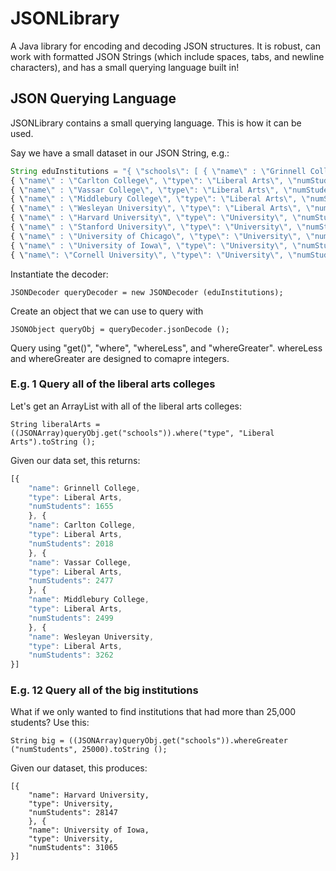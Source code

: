 JSONLibrary
===========

A Java library for encoding and decoding JSON structures. It is robust, can work with formatted JSON Strings (which include spaces, tabs, and newline characters), and has a small querying language built in!

JSON Querying Language
----------------------
JSONLibrary contains a small querying language. This is how it can be used.

Say we have a small dataset in our JSON String, e.g.:

```javascript
String eduInstitutions = "{ \"schools\": [ { \"name\" : \"Grinnell College\", \"type\": \"Liberal Arts\", \"numStudents\": 1655 } , 
{ \"name\" : \"Carlton College\", \"type\": \"Liberal Arts\", \"numStudents\": 2018 }, 
{ \"name\" : \"Vassar College\", \"type\": \"Liberal Arts\", \"numStudents\": 2477 }, 
{ \"name\" : \"Middlebury College\", \"type\": \"Liberal Arts\", \"numStudents\": 2499 }, 
{ \"name\" : \"Wesleyan University\", \"type\": \"Liberal Arts\", \"numStudents\": 3262 }, 
{ \"name\" : \"Harvard University\", \"type\": \"University\", \"numStudents\": 28147 }, 
{ \"name\" : \"Stanford University\", \"type\": \"University\", \"numStudents\": 15877 }, 
{ \"name\" : \"University of Chicago\", \"type\": \"University\", \"numStudents\": 15245 }, 
{ \"name\" : \"University of Iowa\", \"type\": \"University\", \"numStudents\": 31065 }, 
{ \"name\": \"Cornell University\", \"type\": \"University\", \"numStudents\": 21000 } ] }";
```
        
Instantiate the decoder:

```
JSONDecoder queryDecoder = new JSONDecoder (eduInstitutions);
```

Create an object that we can use to query with
```
JSONObject queryObj = queryDecoder.jsonDecode ();
```

Query using "get()", "where", "whereLess", and "whereGreater". whereLess and whereGreater are designed to comapre integers.

### E.g. 1 Query all of the liberal arts colleges

Let's get an ArrayList with all of the liberal arts colleges:
```
String liberalArts = ((JSONArray)queryObj.get("schools")).where("type", "Liberal Arts").toString ();
```

Given our data set, this returns:
```javascript
[{
    "name": Grinnell College,
    "type": Liberal Arts,
    "numStudents": 1655
    }, {
    "name": Carlton College,
    "type": Liberal Arts,
    "numStudents": 2018
    }, {
    "name": Vassar College,
    "type": Liberal Arts,
    "numStudents": 2477
    }, {
    "name": Middlebury College,
    "type": Liberal Arts,
    "numStudents": 2499
    }, {
    "name": Wesleyan University,
    "type": Liberal Arts,
    "numStudents": 3262
}]
```

### E.g. 12 Query all of the big institutions

What if we only wanted to find institutions that had more than 25,000 students? Use this:

```
String big = ((JSONArray)queryObj.get("schools")).whereGreater ("numStudents", 25000).toString ();
```

Given our dataset, this produces:
```
[{
    "name": Harvard University,
    "type": University,
    "numStudents": 28147
    }, {
    "name": University of Iowa,
    "type": University,
    "numStudents": 31065
}]
```
